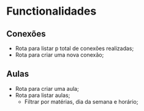 # Functionalidades

## Conexões

- Rota para listar p total de conexões realizadas;
- Rota para criar uma nova conexão;

## Aulas

- Rota para criar uma aula;
- Rota para listar aulas;
  - Filtrar por matérias, dia da semana e horário;

